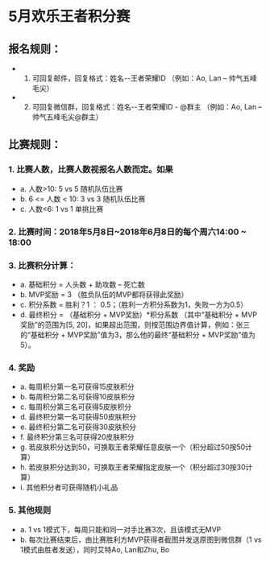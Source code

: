 # 5月欢乐王者积分赛
## 报名规则：
* 1.	可回复邮件，回复格式：姓名--王者荣耀ID （例如：Ao, Lan – 帅气五峰毛尖）
* 2.	可回复微信群，回复格式：姓名--王者荣耀ID - @群主 （例如：Ao, Lan – 帅气五峰毛尖@群主）
## 比赛规则：
### 1.	比赛人数，比赛人数视报名人数而定。如果
* a.	人数>10: 5 vs 5 随机队伍比赛
* b.	6 <= 人数 < 10: 3 vs 3 随机队伍比赛
* c.	人数<6: 1 vs 1 单挑比赛
### 2.	比赛时间：2018年5月8日~2018年6月8日的每个周六14:00 ~ 18:00
### 3.	比赛积分计算：
* a.	基础积分 = 人头数 + 助攻数 – 死亡数
* b.	MVP奖励 = 3 （胜负队伍的MVP都将获得此奖励）
* c.	积分系数 = 胜利？1 ： 0.5；（胜利一方积分系数为1，失败一方为0.5）
* d.	最终积分 = （基础积分 + MVP奖励）*积分系数 （其中“基础积分 + MVP奖励”的范围为[5, 20]，如果超出范围，则按范围边界值计算，例如：张三的“基础积分 + MVP奖励”值为3，那么他的最终“基础积分 + MVP奖励”值为5）。
### 4.	奖励
* a.	每周积分第一名可获得15皮肤积分
* b.	每周积分第二名可获得10皮肤积分
* c.	每周积分第三名可获得5皮肤积分
* d.	最终积分第一名可获得50皮肤积分
* e.	最终积分第二名可获得30皮肤积分
* f.	最终积分第三名可获得20皮肤积分
* g.	若皮肤积分达到50，可换取王者荣耀任意皮肤一个（积分超过50按50计算）
* h.	若皮肤积分达到30，可换取王者荣耀指定皮肤一个（积分超过30按30计算）
* i.	其他积分者可获得随机小礼品
### 5.	其他规则
* a.	1 vs 1模式下，每周只能和同一对手比赛3次，且该模式无MVP
* b.	每次比赛结束后，由比赛胜利方MVP获得者截图并发送原图到微信群（1 vs 1模式由胜者发送），同时艾特Ao, Lan和Zhu, Bo
